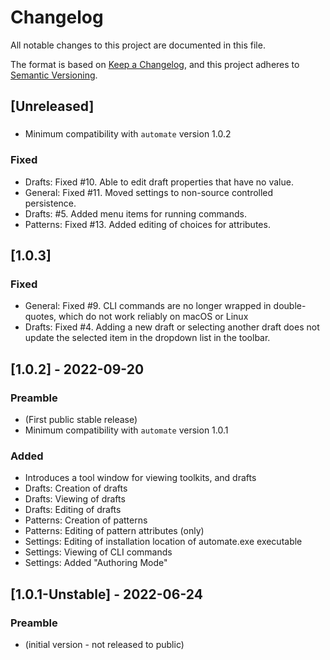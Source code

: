 # Changelog

All notable changes to this project are documented in this file.

The format is based on [Keep a Changelog](https://keepachangelog.com/en/1.0.0/),
and this project adheres to [Semantic Versioning](https://semver.org/spec/v2.0.0.html).

## [Unreleased]

###        

- Minimum compatibility with `automate` version 1.0.2

### Fixed

- Drafts: Fixed #10. Able to edit draft properties that have no value.
- General: Fixed #11. Moved settings to non-source controlled persistence.
- Drafts: #5. Added menu items for running commands.
- Patterns: Fixed #13. Added editing of choices for attributes.

## [1.0.3]

### Fixed

- General: Fixed #9. CLI commands are no longer wrapped in double-quotes, which do not work reliably on macOS or Linux
- Drafts: Fixed #4. Adding a new draft or selecting another draft does not update the selected item in the dropdown list
  in the toolbar.

## [1.0.2] - 2022-09-20

### Preamble

- (First public stable release)
- Minimum compatibility with `automate` version 1.0.1

### Added

- Introduces a tool window for viewing toolkits, and drafts
- Drafts: Creation of drafts
- Drafts: Viewing of drafts
- Drafts: Editing of drafts
- Patterns: Creation of patterns
- Patterns: Editing of pattern attributes (only)
- Settings: Editing of installation location of automate.exe executable
- Settings: Viewing of CLI commands
- Settings: Added "Authoring Mode"

## [1.0.1-Unstable] - 2022-06-24

### Preamble

- (initial version - not released to public)